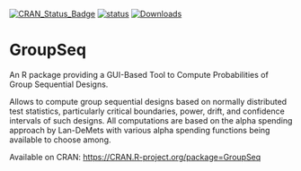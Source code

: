 [![CRAN_Status_Badge](http://www.r-pkg.org/badges/version/GroupSeq)](https://cran.r-project.org/package=GroupSeq)
[![status](https://tinyverse.netlify.com/badge/GroupSeq)](https://CRAN.R-project.org/package=GroupSeq)
[![Downloads](http://cranlogs.r-pkg.org/badges/GroupSeq)](http://www.r-pkg.org/pkg/GroupSeq)

# GroupSeq
An R package providing a GUI-Based Tool to Compute Probabilities of Group Sequential Designs.

Allows to compute group sequential designs based on normally distributed test statistics, 
particularly critical boundaries, power, drift, and confidence intervals of such designs.
All computations are based on the alpha spending approach by Lan-DeMets with various
alpha spending functions being available to choose among.

Available on CRAN: https://CRAN.R-project.org/package=GroupSeq
